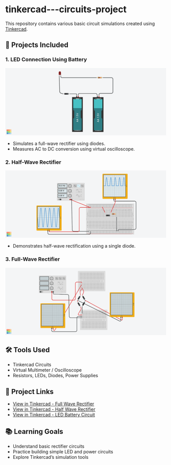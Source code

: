 # tinkercad---circuits-project

This repository contains various basic circuit simulations created using [Tinkercad](https://www.tinkercad.com/).

## 🔧 Projects Included

### 1. LED Connection Using Battery
![Full Wave](full%20wave.png)
- Simulates a full-wave rectifier using diodes.
- Measures AC to DC conversion using virtual oscilloscope.

### 2. Half-Wave Rectifier
![Half Wave](half%20wave.png)
- Demonstrates half-wave rectification using a single diode.

### 3. Full-Wave Rectifier
![LED Battery](using%20battery%20led%20connection.png)

## 🛠️ Tools Used
- Tinkercad Circuits
- Virtual Multimeter / Oscilloscope
- Resistors, LEDs, Diodes, Power Supplies

## 🔗 Project Links
- [View in Tinkercad - Full Wave Rectifier](https://www.tinkercad.com/things/jjRJrPTBBBH-stunning-vihelmo/editel?returnTo=%2Fdashboard%2Fdesigns%2Fcircuits&sharecode=_NPEgN4q5T14zAzXK7kGhzfX-bnp2_sUvQFMibXotqs)
- [View in Tinkercad - Half Wave Rectifier](https://www.tinkercad.com/things/kyLdN8eX0wP-amazing-gaaris/editel?returnTo=%2Fdashboard%2Fdesigns%2Fcircuits&sharecode=SxP5QLgxpT2dnS5FwOu12pJH9V9OZZZrMyKcpsSWvkI)
- [View in Tinkercad - LED Battery Circuit](https://www.tinkercad.com/things/k71rs5qpuqj-smashing-esboo/editel?returnTo=%2Fdashboard%2Fdesigns%2Fcircuits&sharecode=6yXOub1CFImw_JSLn5oQbZ5HjtjH1Pt7c2MD51qtSXk)


## 📚 Learning Goals
- Understand basic rectifier circuits
- Practice building simple LED and power circuits
- Explore Tinkercad’s simulation tools

